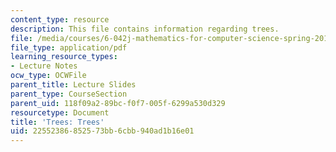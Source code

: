 ```yaml
---
content_type: resource
description: This file contains information regarding trees.
file: /media/courses/6-042j-mathematics-for-computer-science-spring-2015/22552386852573bb6cbb940ad1b16e01_MIT6_042JS15_trees.pdf
file_type: application/pdf
learning_resource_types:
- Lecture Notes
ocw_type: OCWFile
parent_title: Lecture Slides
parent_type: CourseSection
parent_uid: 118f09a2-89bc-f0f7-005f-6299a530d329
resourcetype: Document
title: 'Trees: Trees'
uid: 22552386-8525-73bb-6cbb-940ad1b16e01
---
```

